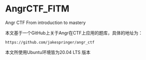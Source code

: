 # AngrCTF_FITM
Angr CTF From introduction to mastery

本文基于一个GitHub上关于Angr在CTF上应用的题库，具体的地址为：

```
https://github.com/jakespringer/angr_ctf
```

本文所使用Ubuntu环境皆为20.04 LTS 版本


